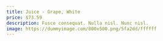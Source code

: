 ```yaml
---
title: Juice - Grape, White
price: $73.59
description: Fusce consequat. Nulla nisl. Nunc nisl.
image: https://dummyimage.com/800x500.png/5fa2dd/ffffff
---
```

